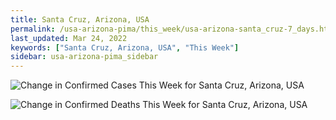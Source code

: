 ```yaml
---
title: Santa Cruz, Arizona, USA
permalink: /usa-arizona-pima/this_week/usa-arizona-santa_cruz-7_days.html
last_updated: Mar 24, 2022
keywords: ["Santa Cruz, Arizona, USA", "This Week"]
sidebar: usa-arizona-pima_sidebar
---
```


![Change in Confirmed Cases This Week for Santa Cruz, Arizona, USA](/covid_tracker/images/graphs/usa-arizona-santa_cruz-delta_confirmed-7_days_graph.png)

![Change in Confirmed Deaths This Week for Santa Cruz, Arizona, USA](/covid_tracker/images/graphs/usa-arizona-santa_cruz-delta_deaths-7_days_graph.png)
